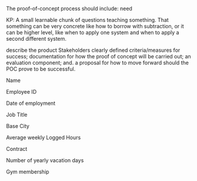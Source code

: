 The proof-of-concept process should include:
need

KP: A small learnable chunk of questions teaching something. That something can be very concrete like how to borrow with subtraction, or it can be higher level, like when to apply one system and when to apply a second different system.


describe the product
Stakeholders
clearly defined criteria/measures for success;
documentation for how the proof of concept will be carried out;
an evaluation component; and.
a proposal for how to move forward should the POC prove to be successful.


Name 

Employee ID  

Date of employment 

Job Title  

Base City  

Average weekly Logged Hours  

Contract 

Number of yearly vacation days  

Gym membership  

